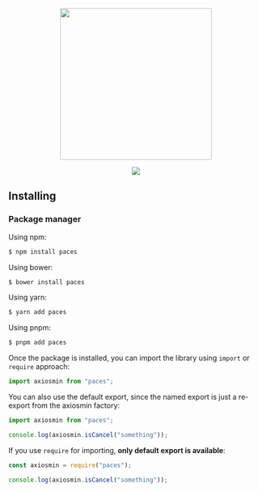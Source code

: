 <p align="center"><img height="300" src="https://github.com/ligdy7/paces/assets/26371465/8e262420-ca3d-4625-b422-c6751bcd7ed7"></p>

<p align="center">
  <a href="https://www.npmjs.com/package/swr-min"><img src="https://img.shields.io/badge/LICENSE-MIT-blue"></a>
</p>

## Installing

### Package manager

Using npm:

```bash
$ npm install paces
```

Using bower:

```bash
$ bower install paces
```

Using yarn:

```bash
$ yarn add paces
```

Using pnpm:

```bash
$ pnpm add paces
```

Once the package is installed, you can import the library using `import` or `require` approach:

```js
import axiosmin from "paces";
```

You can also use the default export, since the named export is just a re-export from the axiosmin factory:

```js
import axiosmin from "paces";

console.log(axiosmin.isCancel("something"));
```

If you use `require` for importing, **only default export is available**:

```js
const axiosmin = require("paces");

console.log(axiosmin.isCancel("something"));
```
